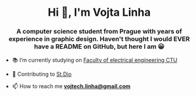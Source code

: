 <h1 align="center">Hi 👋, I'm Vojta Linha</h1>
<h3 align="center">A computer science student from Prague with years of experience in graphic design. Haven't thought I would EVER have a README on GitHub, but here I am 😀</h3>

- 📚 I’m currently studying on [Faculty of electrical engineering CTU](https://fel.cvut.cz/en)

- 👻 Contributing to [St.Dio](https://stdio.cz/)

- 📫 How to reach me **vojtech.linha@gmail.com**
